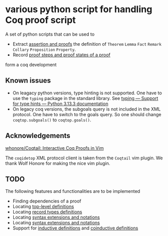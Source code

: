 # various python script for handling Coq proof script

A set of python scripts that can be used to

- Extract [assertion and proofs](https://rocq-prover.org/doc/V9.0.0/refman/language/core/definitions.html#assertions-and-proofs) the definition of `Theorem` `Lemma` `Fact` `Remark` `Collary` `Proposition` `Property`.
- Record [proof steps and proof states of a proof](https://rocq-prover.org/doc/V9.0.0/refman/proofs/writing-proofs/proof-mode.html)

form a coq development

## Known issues

- On leagacy python versions, type hinting is not supported. One have to use the `typing` package in the standard library. See [typing — Support for type hints — Python 3.13.3 documentation](https://docs.python.org/3/library/typing.html)
- On legacy coq versions, the subgoals query is not included in the XML protocol. One have to switch to the goals query. So one should change `coqtop.subgoals()` to `coqtop.goals()`.


## Acknowledgements

[whonore/Coqtail: Interactive Coq Proofs in Vim](https://github.com/whonore/Coqtail)

The `coqidetop` XML protocol client is taken from the `Coqtail` vim plugin.
We thank Wolf Honore for making the nice vim plugin.

## TODO

The following features and functionalities are to be implemented

- Finding dependencies of a proof
- Locating [top-level definitions](https://rocq-prover.org/doc/V9.0.0/refman/language/core/definitions.html#top-level-definitions)
- Locating [record types definitions](https://rocq-prover.org/doc/V9.0.0/refman/language/core/records.html)
- Locating [syntax extensions and notations](https://rocq-prover.org/doc/V9.0.0/refman/user-extensions/syntax-extensions.html)
- Locating [syntax extensions and notations](https://rocq-prover.org/doc/V9.0.0/refman/user-extensions/syntax-extensions.html)
- Support for [inductive definitions](https://rocq-prover.org/doc/V9.0.0/refman/language/core/inductive.html) and [coinductive definitions](https://rocq-prover.org/doc/V9.0.0/refman/language/core/coinductive.html)
